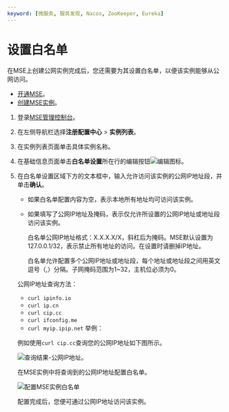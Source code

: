 ```yaml
---
keyword: [微服务, 服务发现, Nacos, ZooKeeper, Eureka]
---
```


# 设置白名单

在MSE上创建公网实例完成后，您还需要为其设置白名单，以便该实例能够从公网访问。

-   [开通MSE](https://www.aliyun.com/product/mse)。
-   [创建MSE实例](/cn.zh-CN/快速入门/微服务注册配置中心/购买并构建ZooKeeper引擎.md)。

1.  登录[MSE管理控制台](https://mse.console.aliyun.com)。

2.  在左侧导航栏选择**注册配置中心** \> **实例列表**。

3.  在实例列表页面单击具体实例名称。

4.  在基础信息页面单击**白名单设置**所在行的编辑按钮![编辑图标](https://static-aliyun-doc.oss-accelerate.aliyuncs.com/assets/img/zh-CN/5991309951/p53717.png)。

5.  在白名单设置区域下方的文本框中，输入允许访问该实例的公网IP地址段，并单击**确认**。

    -   如果白名单配置内容为空，表示本地所有地址均可访问该实例。
    -   如果填写了公网IP地址及掩码，表示仅允许所设置的公网IP地址或地址段访问该实例。

        白名单公网IP地址格式：X.X.X.X/X，斜杠后为掩码。MSE默认设置为127.0.0.1/32，表示禁止所有地址的访问。在设置时请删掉IP地址。

        白名单允许配置多个公网IP地址或地址段，每个地址或地址段之间用英文逗号（,）分隔。子网掩码范围为1~32，主机位必须为0。

    公网IP地址查询方法：

    -   `curl ipinfo.io`
    -   `curl ip.cn`
    -   `curl cip.cc`
    -   `curl ifconfig.me`
    -   `curl myip.ipip.net`
    举例：

    例如使用`curl cip.cc`查询您的公网IP地址如下图所示。

    ![查询结果-公网IP地址。](https://static-aliyun-doc.oss-accelerate.aliyuncs.com/assets/img/zh-CN/5991309951/p75849.png)

    在MSE实例中将查询到的公网IP地址配置白名单。

    ![配置MSE实例白名单](https://static-aliyun-doc.oss-accelerate.aliyuncs.com/assets/img/zh-CN/5991309951/p75854.png)

    配置完成后，您便可通过公网IP地址访问该实例。


